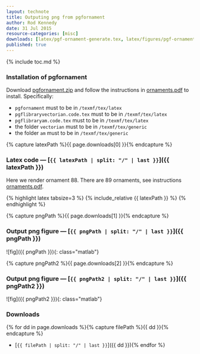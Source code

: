 ```yaml
---
layout: technote
title: Outputing png from pgfornament
author: Rod Kennedy
date: 31 Jul 2015
resource-categories: [misc]
downloads: [latex/pgf-ornament-generate.tex, latex/figures/pgf-ornament.png, latex/figures/pgf-ornament-600.png]
published: true
---
```


{% include toc.md %}

### Installation of pgfornament

Download [pgfornament.zip](http://www.altermundus.com/pages/downloads/packages/pgfornament/pgfornament.zip) and follow the instructions in [ornaments.pdf](http://altermundus.com/pages/downloads/packages/pgfornament/ornaments.pdf) to install. Specifically:

- <code>pgfornament</code> must to be in <code>/texmf/tex/latex</code>
- <code>pgflibraryvectorian.code.tex</code> must to be in <code>/texmf/tex/latex</code>
- <code>pgflibraryam.code.tex</code> must to be in <code>/texmf/tex/latex</code>
- the folder <code>vectorian</code> must to be in <code>/texmf/tex/generic</code>
- the folder <code>am</code> must to be in <code>/texmf/tex/generic</code>

<!-- resources/latex/pgf-ornament-generate.tex -->
{% capture latexPath %}{{ page.downloads[0] }}{% endcapture %}

### Latex code &mdash; [<code>{{ latexPath | split: "/" | last }}</code>]({{ latexPath }})

Here we render ornament 88.  There are 89 ornaments, see instructions [ornaments.pdf](http://altermundus.com/pages/downloads/packages/pgfornament/ornaments.pdf).

{% highlight latex tabsize=3 %}
{% include_relative {{ latexPath }} %}
{% endhighlight %}

{% capture pngPath %}{{ page.downloads[1] }}{% endcapture %}

### Output png figure &mdash; [<code>{{ pngPath | split: "/" | last }}</code>]({{ pngPath }})

![fig]({{ pngPath }}){: class="matlab"}

{% capture pngPath2 %}{{ page.downloads[2] }}{% endcapture %}

### Output png figure &mdash; [<code>{{ pngPath2 | split: "/" | last }}</code>]({{ pngPath2 }})

![fig]({{ pngPath2 }}){: class="matlab"}

### Downloads

{% for dd in page.downloads %}{% capture filePath %}{{ dd }}{% endcapture %}
- [<code>{{ filePath | split: "/" | last }}</code>]({{ dd }}){%
endfor %}
